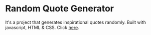# Random Quote Generator
It's a project that generates inspirational quotes randomly.
Built with javascript, HTML & CSS. Click [here](https://luqp.github.io/RandomQuoteGenerator/).
